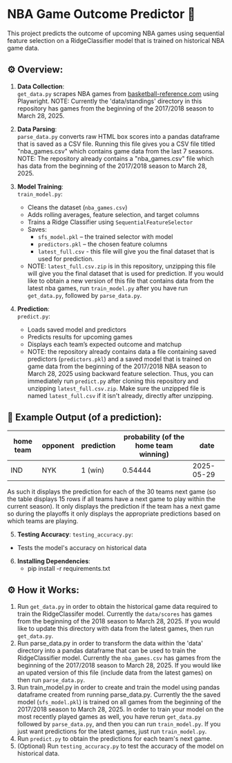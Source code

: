 # NBA Game Outcome Predictor 🏀

This project predicts the outcome of upcoming NBA games using sequential feature selection on a RidgeClassifier model that is trained on historical NBA game data.


## ⚙️ Overview:

1. **Data Collection**:  
   `get_data.py` scrapes NBA games from [basketball-reference.com](https://www.basketball-reference.com) using Playwright. NOTE: Currently the 'data/standings' directory in this repository has games from the beginning of the 2017/2018 season to March 28, 2025.

2. **Data Parsing**:  
   `parse_data.py` converts raw HTML box scores into a pandas dataframe that is saved as a CSV file. Running this file gives you a CSV file titled "nba_games.csv" which contains game data from the last 7 seasons. NOTE: The repository already contains a "nba_games.csv" file which has data from the beginning of the 2017/2018 season to March 28, 2025.

3. **Model Training**:  
   `train_model.py`:
   - Cleans the dataset (`nba_games.csv`)
   - Adds rolling averages, feature selection, and target columns
   - Trains a Ridge Classifier using `SequentialFeatureSelector`
   - Saves:
     - `sfs_model.pkl` – the trained selector with model
     - `predictors.pkl` – the chosen feature columns
     - `latest_full.csv` - this file will give you the final dataset that is used for prediction.
   - NOTE: `latest_full.csv.zip` is in this repository, unzipping this file will give you the final dataset that is used for prediction. If you would like to obtain a new version of this file that contains data from the latest nba games, run `train_model.py` after you have run `get_data.py`, followed by `parse_data.py`.

4. **Prediction**:  
   `predict.py`:
   - Loads saved model and predictors
   - Predicts results for upcoming games
   - Displays each team’s expected outcome and matchup
   - NOTE: the repository already contains data a file containing saved predictors (`predictors.pkl`) and a saved model that is trained on game data from the beginning of the 2017/2018 NBA season to March 28, 2025 using backward feature selection. Thus, you can immediately run `predict.py` after cloning this repository and unzipping `latest_full.csv.zip`. Make sure the unzipped file is named `latest_full.csv` if it isn't already, directly after unzipping. 

## 🧪 Example Output (of a prediction):

| home team | opponent | prediction | probability (of the home team winning) | date       |
|------|----------|------------|----------------------|------------|
| IND  | NYK      | 1 (win)    |   0.54444                   |2025-05-29 |

As such it displays the prediction for each of the 30 teams next game (so the table displays 15 rows if all teams have a next game to play within the current season). It only displays the prediction if the team has a next game so during the playoffs it only displays the appropriate predictions based on which teams are playing.

5. **Testing Accuracy**:
   `testing_accuracy.py`:
  - Tests the model's accuracy on historical data 

6. **Installing Dependencies**:
   - pip install -r requirements.txt
  

## ⚙️ How it Works:
1. Run `get_data.py` in order to obtain the historical game data required to train the RidgeClassifer model. Currently the `data/scores` has games from the beginning of the 2018 season to March 28, 2025. If you would like to update this directory with data from the latest games, then run `get_data.py`. 
2. Run parse_data.py in order to transform the data within the 'data' directory into a pandas dataframe that can be used to train the RidgeClassifier model. Currently the `nba_games.csv` has games from the beginning of the 2017/2018 season to March 28, 2025. If you would like an upated version of this file (include data from the latest games) on then run `parse_data.py`.
3. Run train_model.py in order to create and train the model using pandas dataframe created from running parse_data.py. Currently the the saved model (`sfs_model.pkl`) is trained on all games from the beginning of the 2017/2018 season to March 28, 2025. In order to train your model on the most recently played games as well, you have rerun `get_data.py` followed by `parse_data.py`, and then you can run `train_model.py`. If you just want predictions for the latest games, just run `train_model.py`.
4. Run `predict.py` to obtain the predictions for each team's next game.
5. (Optional) Run `testing_accuracy.py` to test the accuracy of the model on historical data.
